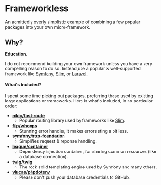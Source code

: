 # Frameworkless
An admittedly overly simplistic example of combining a few popular packages into your own micro-framework.


## Why?

**Education.**

I do not recommend building your own framework unless you have a very compelling reason to do so.
Instead,use a popular & well-supported framework like [Symfony](http://symfony.com), [Slim](https://www.slimframework.com), or [Laravel](http://laravel.com).

#### What's included?
I spent some time picking out packages, preferring those used by existing large applications or frameworks. Here is what's included, in no particular order:

* **[nikic/fast-route](https://github.com/nikic/FastRoute)**
  * Popular routing library used by frameworks like [Slim](http://www.slimframework.com).  
* **[filp/whoops](https://github.com/filp/whoops)**
  * Stunning error handler, it makes errors sting a bit less.  
* **[symfony/http-foundation](https://github.com/symfony/http-foundation)**
  * Simplifies request & reponse handling.
* **[league/container](https://github.com/thephpleague/container)**
  * Dependency injection container, for sharing common resources (like a database connection).
* **[twig/twig](https://github.com/twigphp/Twig)**
  * The rock solid templating engine used by Symfony and many others.
* **[vlucas/phpdotenv](https://github.com/vlucas/phpdotenv)**
  * Please don't push your database credentials to GitHub.  